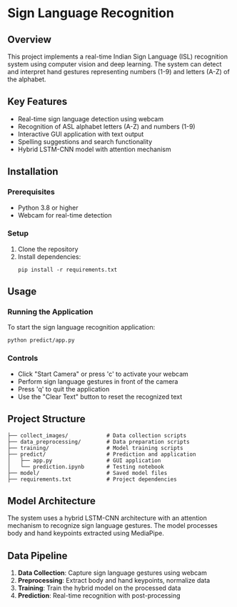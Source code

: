 # Sign Language Recognition

## Overview
This project implements a real-time Indian Sign Language (ISL) recognition system using computer vision and deep learning. The system can detect and interpret hand gestures representing numbers (1-9) and letters (A-Z) of the alphabet.

## Key Features
- Real-time sign language detection using webcam
- Recognition of ASL alphabet letters (A-Z) and numbers (1-9)
- Interactive GUI application with text output
- Spelling suggestions and search functionality
- Hybrid LSTM-CNN model with attention mechanism

## Installation

### Prerequisites
- Python 3.8 or higher
- Webcam for real-time detection

### Setup
1. Clone the repository
2. Install dependencies:
   ```
   pip install -r requirements.txt
   ```

## Usage

### Running the Application
To start the sign language recognition application:
```
python predict/app.py
```

### Controls
- Click "Start Camera" or press 'c' to activate your webcam
- Perform sign language gestures in front of the camera
- Press 'q' to quit the application
- Use the "Clear Text" button to reset the recognized text

## Project Structure
```
├── collect_images/            # Data collection scripts
├── data_preprocessing/        # Data preparation scripts
├── training/                  # Model training scripts
├── predict/                   # Prediction and application
│   ├── app.py                 # GUI application
│   └── prediction.ipynb       # Testing notebook
├── model/                     # Saved model files
├── requirements.txt           # Project dependencies
```

## Model Architecture
The system uses a hybrid LSTM-CNN architecture with an attention mechanism to recognize sign language gestures. The model processes body and hand keypoints extracted using MediaPipe.

## Data Pipeline
1. **Data Collection**: Capture sign language gestures using webcam
2. **Preprocessing**: Extract body and hand keypoints, normalize data
3. **Training**: Train the hybrid model on the processed data
4. **Prediction**: Real-time recognition with post-processing
